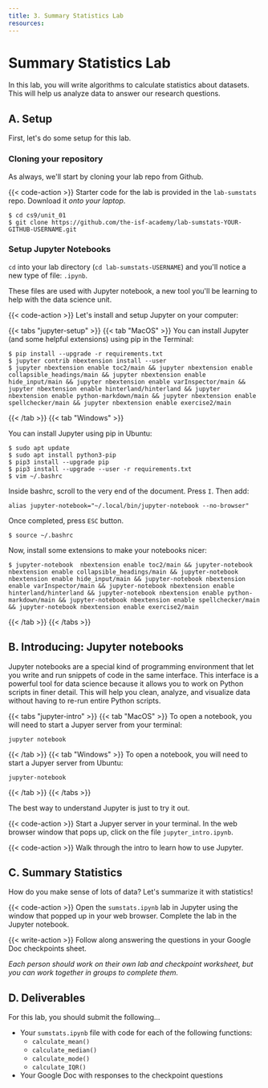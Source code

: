 ```yaml
---
title: 3. Summary Statistics Lab
resources:
---
```


# Summary Statistics Lab
In this lab, you will write algorithms to calculate statistics about datasets.
This will help us analyze data to answer our research questions.

## A. Setup
First, let's do some setup for this lab.

### Cloning your repository
As always, we'll start by cloning your lab repo from Github.

{{< code-action >}} Starter code for the lab is provided in the
`lab-sumstats` repo. Download it *onto your laptop*.

```shell
$ cd cs9/unit_01
$ git clone https://github.com/the-isf-academy/lab-sumstats-YOUR-GITHUB-USERNAME.git
```

### Setup Jupyter Notebooks
`cd` into your lab directory (`cd lab-sumstats-USERNAME`) and you'll notice a
new type of file: `.ipynb`.

These files are used with Jupyter notebook, a new tool you'll be learning to
help with the data science unit.

{{< code-action >}} Let's install and setup Jupyter on your computer:

{{< tabs "jupyter-setup" >}}
{{< tab "MacOS" >}}
You can install Jupyter (and some helpful extensions) using pip in the Terminal:

    $ pip install --upgrade -r requirements.txt
    $ jupyter contrib nbextension install --user
    $ jupyter nbextension enable toc2/main && jupyter nbextension enable collapsible_headings/main && jupyter nbextension enable hide_input/main && jupyter nbextension enable varInspector/main && jupyter nbextension enable hinterland/hinterland && jupyter nbextension enable python-markdown/main && jupyter nbextension enable spellchecker/main && jupyter nbextension enable exercise2/main

{{< /tab >}}
{{< tab "Windows" >}}

You can install Jupyter using pip in Ubuntu:

    $ sudo apt update
    $ sudo apt install python3-pip
    $ pip3 install --upgrade pip
    $ pip3 install --upgrade --user -r requirements.txt
    $ vim ~/.bashrc

Inside bashrc, scroll to the very end of the document. Press `I`.
Then add:

    alias jupyter-notebook="~/.local/bin/jupyter-notebook --no-browser"

Once completed, press `ESC` button.

    $ source ~/.bashrc

Now, install some extensions to make your notebooks nicer:

    $ jupyter-notebook  nbextension enable toc2/main && jupyter-notebook nbextension enable collapsible_headings/main && jupyter-notebook nbextension enable hide_input/main && jupyter-notebook nbextension enable varInspector/main && jupyter-notebook nbextension enable hinterland/hinterland && jupyter-notebook nbextension enable python-markdown/main && jupyter-notebook nbextension enable spellchecker/main && jupyter-notebook nbextension enable exercise2/main

{{< /tab >}}
{{< /tabs >}}


## B. Introducing: Jupyter notebooks
Jupyter notebooks are a special kind of programming environment that let
you write and run snippets of code in the same interface. This interface is a
powerful tool for data science because it allows you
to work on Python scripts in finer detail. This will help you clean, analyze,
and visualize data without having to re-run entire Python scripts.

{{< tabs "jupyter-intro" >}}
{{< tab "MacOS" >}}
To open a notebook, you will need to start a Jupyer server from your terminal:

    jupyter notebook
    
{{< /tab >}}
{{< tab "Windows" >}}
To open a notebook, you will need to start a Jupyer server from Ubuntu:

    jupyter-notebook

{{< /tab >}}
{{< /tabs >}}

The best way to understand Jupyter is just to try it out.

{{< code-action >}} Start a Jupyer server in your terminal. In the web browser
window that pops up, click on the file `jupyter_intro.ipynb`.

{{< code-action >}} Walk through the intro to learn how to use Jupyter.

## C. Summary Statistics
How do you make sense of lots of data? Let's summarize it with statistics!

{{< code-action >}} Open the `sumstats.ipynb` lab in Jupyter using the window
that popped up in your web browser. Complete the lab in the Jupyter notebook.

{{< write-action >}} Follow along answering the questions in your Google Doc
checkpoints sheet.

*Each person should work on their own lab and checkpoint worksheet, but you can
work together in groups to complete them.*

## D. Deliverables
For this lab, you should submit the following...

- Your `sumstats.ipynb` file with code for each of the following functions:
    - `calculate_mean()`
    - `calculate_median()`
    - `calculate_mode()`
    - `calculate_IQR()`
- Your Google Doc with responses to the checkpoint questions


